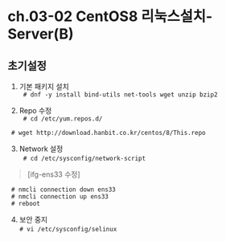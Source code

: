 # ch.03-02 CentOS8 리눅스설치-Server(B)

## 초기설정
1. 기본 패키지 설치  
` # dnf -y install bind-utils net-tools wget unzip bzip2`  

2. Repo 수정  
` # cd /etc/yum.repos.d/`  

` # wget http://download.hanbit.co.kr/centos/8/This.repo`  

3. Network 설정  
` # cd /etc/sysconfig/network-script`  

> [ifg-ens33 수정]

` # nmcli connection down ens33`  
` # nmcli connection up ens33`  
` # reboot`  

4. 보안 중지  
` # vi /etc/sysconfig/selinux `